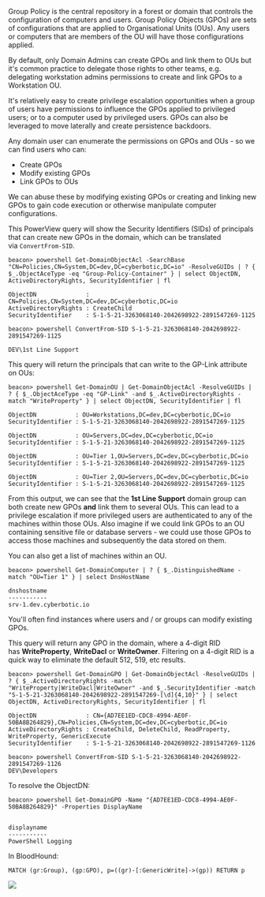 Group Policy is the central repository in a forest or domain that controls the configuration of computers and users. Group Policy Objects (GPOs) are sets of configurations that are applied to Organisational Units (OUs). Any users or computers that are members of the OU will have those configurations applied.

By default, only Domain Admins can create GPOs and link them to OUs but it's common practice to delegate those rights to other teams, e.g. delegating workstation admins permissions to create and link GPOs to a Workstation OU.

It's relatively easy to create privilege escalation opportunities when a group of users have permissions to influence the GPOs applied to privileged users; or to a computer used by privileged users. GPOs can also be leveraged to move laterally and create persistence backdoors.

Any domain user can enumerate the permissions on GPOs and OUs - so we can find users who can:

-   Create GPOs
-   Modify existing GPOs
-   Link GPOs to OUs

We can abuse these by modifying existing GPOs or creating and linking new GPOs to gain code execution or otherwise manipulate computer configurations.

This PowerView query will show the Security Identifiers (SIDs) of principals that can create new GPOs in the domain, which can be translated via `ConvertFrom-SID`.

```
beacon> powershell Get-DomainObjectAcl -SearchBase "CN=Policies,CN=System,DC=dev,DC=cyberbotic,DC=io" -ResolveGUIDs | ? { $_.ObjectAceType -eq "Group-Policy-Container" } | select ObjectDN, ActiveDirectoryRights, SecurityIdentifier | fl

ObjectDN              : CN=Policies,CN=System,DC=dev,DC=cyberbotic,DC=io
ActiveDirectoryRights : CreateChild
SecurityIdentifier    : S-1-5-21-3263068140-2042698922-2891547269-1125

beacon> powershell ConvertFrom-SID S-1-5-21-3263068140-2042698922-2891547269-1125

DEV\1st Line Support
```

  

This query will return the principals that can write to the GP-Link attribute on OUs:

```
beacon> powershell Get-DomainOU | Get-DomainObjectAcl -ResolveGUIDs | ? { $_.ObjectAceType -eq "GP-Link" -and $_.ActiveDirectoryRights -match "WriteProperty" } | select ObjectDN, SecurityIdentifier | fl

ObjectDN           : OU=Workstations,DC=dev,DC=cyberbotic,DC=io
SecurityIdentifier : S-1-5-21-3263068140-2042698922-2891547269-1125

ObjectDN           : OU=Servers,DC=dev,DC=cyberbotic,DC=io
SecurityIdentifier : S-1-5-21-3263068140-2042698922-2891547269-1125

ObjectDN           : OU=Tier 1,OU=Servers,DC=dev,DC=cyberbotic,DC=io
SecurityIdentifier : S-1-5-21-3263068140-2042698922-2891547269-1125

ObjectDN           : OU=Tier 2,OU=Servers,DC=dev,DC=cyberbotic,DC=io
SecurityIdentifier : S-1-5-21-3263068140-2042698922-2891547269-1125
```

  

From this output, we can see that the **1st Line Support** domain group can both create new GPOs **and** link them to several OUs. This can lead to a privilege escalation if more privileged users are authenticated to any of the machines within those OUs. Also imagine if we could link GPOs to an OU containing sensitive file or database servers - we could use those GPOs to access those machines and subsequently the data stored on them.

You can also get a list of machines within an OU.

```
beacon> powershell Get-DomainComputer | ? { $_.DistinguishedName -match "OU=Tier 1" } | select DnsHostName

dnshostname            
-----------            
srv-1.dev.cyberbotic.io
```

  

You'll often find instances where users and / or groups can modify existing GPOs.

This query will return any GPO in the domain, where a 4-digit RID has **WriteProperty**, **WriteDacl** or **WriteOwner**. Filtering on a 4-digit RID is a quick way to eliminate the default 512, 519, etc results.

```
beacon> powershell Get-DomainGPO | Get-DomainObjectAcl -ResolveGUIDs | ? { $_.ActiveDirectoryRights -match "WriteProperty|WriteDacl|WriteOwner" -and $_.SecurityIdentifier -match "S-1-5-21-3263068140-2042698922-2891547269-[\d]{4,10}" } | select ObjectDN, ActiveDirectoryRights, SecurityIdentifier | fl

ObjectDN              : CN={AD7EE1ED-CDC8-4994-AE0F-50BA8B264829},CN=Policies,CN=System,DC=dev,DC=cyberbotic,DC=io
ActiveDirectoryRights : CreateChild, DeleteChild, ReadProperty, WriteProperty, GenericExecute
SecurityIdentifier    : S-1-5-21-3263068140-2042698922-2891547269-1126

beacon> powershell ConvertFrom-SID S-1-5-21-3263068140-2042698922-2891547269-1126
DEV\Developers
```

  

To resolve the ObjectDN:

```
beacon> powershell Get-DomainGPO -Name "{AD7EE1ED-CDC8-4994-AE0F-50BA8B264829}" -Properties DisplayName


displayname       
-----------       
PowerShell Logging
```


In BloodHound:

```
MATCH (gr:Group), (gp:GPO), p=((gr)-[:GenericWrite]->(gp)) RETURN p
```

![](https://rto-assets.s3.eu-west-2.amazonaws.com/group-policy/devs-genericwrite.png)